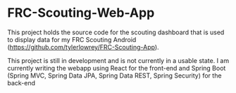 # FRC-Scouting-Web-App
This project holds the source code for the scouting dashboard that is used to display data for my FRC Scouting Android (https://github.com/tylerlowrey/FRC-Scouting-App).

This project is still in development and is not currently in a usable state. I am currently writing the webapp using React for the front-end and Spring Boot (Spring MVC, Spring Data JPA, Spring Data REST, Spring Security) for the back-end
